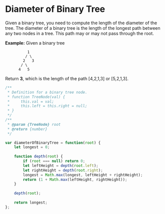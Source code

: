# Diameter of Binary Tree

Given a binary tree, you need to compute the length of the diameter of the tree. The diameter of a binary tree is the length of the longest path between any two nodes in a tree. This path may or may not pass through the root.

**Example:**
Given a binary tree

```
          1
         / \
        2   3
       / \     
      4   5    
```

Return **3**, which is the length of the path [4,2,1,3] or [5,2,1,3].

```javascript
/**
 * Definition for a binary tree node.
 * function TreeNode(val) {
 *     this.val = val;
 *     this.left = this.right = null;
 * }
 */
/**
 * @param {TreeNode} root
 * @return {number}
 */

var diameterOfBinaryTree = function(root) {
    let longest = 0;
    
    function depth(root) {
        if (root === null) return 0;
        let leftHeight = depth(root.left);
        let rightHeight = depth(root.right);
        longest = Math.max(longest, leftHeight + rightHeight);
        return (1 + Math.max(leftHeight, rightHeight));
    }
    
    depth(root);
    
    return longest;
};
```